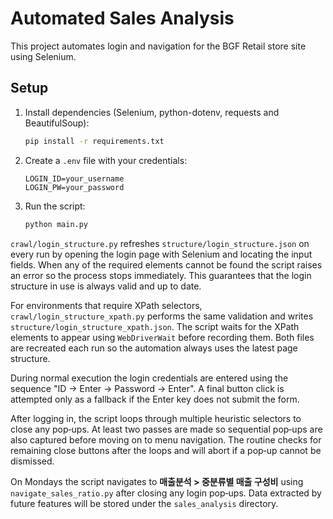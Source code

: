# Automated Sales Analysis

This project automates login and navigation for the BGF Retail store site using Selenium.

## Setup

1. Install dependencies (Selenium, python-dotenv, requests and BeautifulSoup):
   ```bash
   pip install -r requirements.txt
   ```
2. Create a `.env` file with your credentials:
   ```
   LOGIN_ID=your_username
   LOGIN_PW=your_password
   ```
3. Run the script:
   ```bash
   python main.py
   ```

`crawl/login_structure.py` refreshes `structure/login_structure.json` on every
run by opening the login page with Selenium and locating the input fields. When
any of the required elements cannot be found the script raises an error so the
process stops immediately. This guarantees that the login structure in use is
always valid and up to date.

For environments that require XPath selectors, `crawl/login_structure_xpath.py`
performs the same validation and writes `structure/login_structure_xpath.json`.
The script waits for the XPath elements to appear using `WebDriverWait` before
recording them. Both files are recreated each run so the automation always uses
the latest page structure.

During normal execution the login credentials are entered using the sequence
"ID → Enter → Password → Enter". A final button click is attempted only as a
fallback if the Enter key does not submit the form.

After logging in, the script loops through multiple heuristic selectors to close
any pop‑ups. At least two passes are made so sequential pop‑ups are also
captured before moving on to menu navigation. The routine checks for remaining
close buttons after the loops and will abort if a pop‑up cannot be dismissed.

On Mondays the script navigates to **매출분석 > 중분류별 매출 구성비** using `navigate_sales_ratio.py` after closing any login pop‑ups.
Data extracted by future features will be stored under the `sales_analysis` directory.
